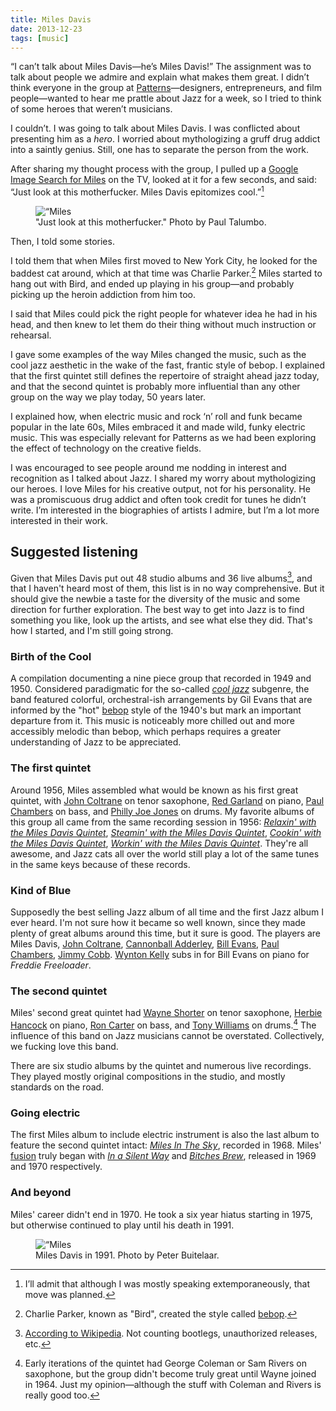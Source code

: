 ```yaml
---
title: Miles Davis
date: 2013-12-23
tags: [music]
---
```


“I can’t talk about Miles Davis—he’s Miles Davis!” The assignment was to talk about people we admire and explain what makes them great. I didn’t think everyone in the group at [Patterns](http://patterns.co)—designers, entrepreneurs, and film people—wanted to hear me prattle about Jazz for a week, so I tried to think of some heroes that weren’t musicians.

I couldn’t. I was going to talk about Miles Davis. I was conflicted about presenting him as a *hero*. I worried about mythologizing a gruff drug addict into a saintly genius. Still, one has to separate the person from the work.

After sharing my thought process with the group, I pulled up a [Google Image Search for Miles][google-image] on the TV, looked at it for a few seconds, and said: “Just look at this motherfucker. Miles Davis epitomizes cool.”[^planned]

<figure>
    <img src=/images/articles/Miles.jpg alt=“Miles Davis”>
    <figcaption>
        "Just look at this motherfucker." Photo by Paul Talumbo.
    </figcaption>
</figure>


Then, I told some stories.

I told them that when Miles first moved to New York City, he looked for the baddest cat around, which at that time was Charlie Parker.[^bird] Miles started to hang out with Bird, and ended up playing in his group—and probably picking up the heroin addiction from him too.

I said that Miles could pick the right people for whatever idea he had in his head, and then knew to let them do their thing without much instruction or rehearsal.

I gave some examples of the way Miles changed the music, such as the cool jazz aesthetic in the wake of the fast, frantic style of bebop. I explained that the first quintet still defines the repertoire of straight ahead jazz today, and that the second quintet is probably more influential than any other group on the way we play today, 50 years later.

I explained how, when electric music and rock &lsquo;n’ roll and funk became popular in the late 60s, Miles embraced it and made wild, funky electric music. This was especially relevant for Patterns as we had been exploring the effect of technology on the creative fields.

I was encouraged to see people around me nodding in interest and recognition as I talked about Jazz. I shared my worry about mythologizing our heroes. I love Miles for his creative output, not for his personality. He was a promiscuous drug addict and often took credit for tunes he didn’t write. I’m interested in the biographies of artists I admire, but I’m a lot more interested in their work.

## Suggested listening

Given that Miles Davis put out 48 studio albums and 36 live albums[^discography], and that I haven't heard most of them, this list is in no way comprehensive. But it should give the newbie a taste for the diversity of the music and some direction for further exploration. The best way to get into Jazz is to find something you like, look up the artists, and see what else they did. That's how I started, and I'm still going strong.

### Birth of the Cool

A compilation documenting a nine piece group that recorded in 1949 and 1950. Considered paradigmatic for the so-called *[cool jazz][7140-001]* subgenre, the band featured colorful, orchestral-ish arrangements by Gil Evans that are informed by the "hot" [bebop](http://en.wikipedia.org/wiki/Bebop) style of the 1940's but mark an important departure from it. This music is noticeably more chilled out and more accessibly melodic than bebop, which perhaps requires a greater understanding of Jazz to be appreciated.

### The first quintet

Around 1956, Miles assembled what would be known as his first great quintet, with [John Coltrane][1475-001] on tenor saxophone, [Red Garland][1475-002] on piano, [Paul Chambers][1475-003] on bass, and [Philly Joe Jones][1475-004] on drums. My favorite albums of this group all came from the same recording session in 1956: *[Relaxin' with the Miles Davis Quintet][0775-001]*, *[Steamin' with the Miles Davis Quintet][0775-002]*, *[Cookin' with the Miles Davis Quintet][0775-003]*, *[Workin' with the Miles Davis Quintet][0775-004]*. They're all awesome, and Jazz cats all over the world still play a lot of the same tunes in the same keys because of these records.


### Kind of Blue

Supposedly the best selling Jazz album of all time and the first Jazz album I ever heard. I'm not sure how it became so well known, since they made plenty of great albums around this time, but it sure is good. The players are Miles Davis, [John Coltrane][8999-001], [Cannonball Adderley][8999-002], [Bill Evans][8999-003], [Paul Chambers][8999-004], [Jimmy Cobb][8999-005]. [Wynton Kelly][8999-006] subs in for Bill Evans on piano for *Freddie Freeloader*.

### The second quintet

Miles' second great quintet had [Wayne Shorter][8999-007] on tenor saxophone, [Herbie Hancock][8999-008] on piano, [Ron Carter][8999-009] on bass, and [Tony Williams][8999-010] on drums.[^wayne] The influence of this band on Jazz musicians cannot be overstated. Collectively, we fucking love this band.

There are six studio albums by the quintet and numerous live recordings. They played mostly original compositions in the studio, and mostly standards on the road.


### Going electric

The first Miles album to include electric instrument is also the last album to feature the second quintet intact: *[Miles In The Sky][1431-001]*, recorded in 1968. Miles' [fusion][1431-002] truly began with *[In a Silent Way][1431-003]* and *[Bitches Brew][1431-004]*, released in 1969 and 1970 respectively.

### And beyond

Miles' career didn't end in 1970. He took a six year hiatus starting in 1975, but otherwise continued to play until his death in 1991.

<figure>
    <img src=/images/articles/Miles1991.jpg alt=“Miles Davis in 1991”>
    <figcaption>
        Miles Davis in 1991. Photo by Peter Buitelaar.
    </figcaption>
</figure>



[^bird]: Charlie Parker, known as "Bird", created the style called [bebop](!wiki).
[^planned]: I’ll admit that although I was mostly speaking extemporaneously, that move was planned.
[^discography]: [According to Wikipedia][7140-004]. Not counting bootlegs, unauthorized releases, etc.
[^wayne]: Early iterations of the quintet had George Coleman or Sam Rivers on saxophone, but the group didn't become truly great until Wayne joined in 1964. Just my opinion—although the stuff with Coleman and Rivers is really good too.


[7001-001]: http://en.wikipedia.org/wiki/Miles_Davis
[7001-002]: http://en.wikipedia.org/wiki/Billy_Strayhorn
[7001-003]: http://en.wikipedia.org/wiki/Beethoven
[google-image]: https://www.google.com/search?site=&tbm=isch&source=hp&biw=1440&bih=802&q=miles+davis&oq=miles+davison
[duke]: http://en.wikipedia.org/wiki/Duke_Ellington
[7140-001]: http://en.wikipedia.org/wiki/Cool_jazz
[7140-002]: http://www.amazon.com/gp/product/B000000YAL/ref=as_li_ss_tl?ie=UTF8&camp=1789&creative=390957&creativeASIN=B000000YAL&linkCode=as2&tag=nadavis-20
[kindofblue]: http://www.amazon.com/gp/product/B000002ADT/ref=as_li_ss_tl?ie=UTF8&camp=1789&creative=390957&creativeASIN=B000002ADT&linkCode=as2&tag=nadavis-20
[7140-004]: http://en.wikipedia.org/wiki/Miles_Davis_discography
[0775-001]: http://www.amazon.com/gp/product/B000000YAL/ref=as_li_ss_tl?ie=UTF8&camp=1789&creative=390957&creativeASIN=B000000YAL&linkCode=as2&tag=nadavis-20
[0775-002]: http://www.amazon.com/gp/product/B000000YLS/ref=as_li_ss_tl?ie=UTF8&camp=1789&creative=390957&creativeASIN=B000000YLS&linkCode=as2&tag=nadavis-20
[0775-003]: http://www.amazon.com/gp/product/B000000Y7F/ref=as_li_ss_tl?ie=UTF8&camp=1789&creative=390957&creativeASIN=B000000Y7F&linkCode=as2&tag=nadavis-20
[0775-004]: http://www.amazon.com/gp/product/B000000YGI/ref=as_li_ss_tl?ie=UTF8&camp=1789&creative=390957&creativeASIN=B000000YGI&linkCode=as2&tag=nadavis-20
[6298-001]: http://www.amazon.com/gp/product/B000002ADT/ref=as_li_ss_tl?ie=UTF8&camp=1789&creative=390957&creativeASIN=B000002ADT&linkCode=as2&tag=nadavis-20
[1475-001]: http://en.wikipedia.org/wiki/John_Coltrane
[1475-002]: http://en.wikipedia.org/wiki/Red_Garland
[1475-003]: http://en.wikipedia.org/wiki/Paul_Chambers
[1475-004]: http://en.wikipedia.org/wiki/Philly_Joe_Jones
[1431-001]: http://www.amazon.com/gp/product/B0012GMWEI/ref=as_li_ss_tl?ie=UTF8&camp=1789&creative=390957&creativeASIN=B0012GMWEI&linkCode=as2&tag=nadavis-20
[1431-002]: http://en.wikipedia.org/wiki/Jazz_fusion
[1431-003]: http://www.amazon.com/gp/product/B00006GO9Q/ref=as_li_ss_tl?ie=UTF8&camp=1789&creative=390957&creativeASIN=B00006GO9Q&linkCode=as2&tag=nadavis-20
[1431-004]: http://www.amazon.com/gp/product/B00000J7SS/ref=as_li_ss_tl?ie=UTF8&camp=1789&creative=390957&creativeASIN=B00000J7SS&linkCode=as2&tag=nadavis-20
[8999-001]: http://en.wikipedia.org/wiki/John_Coltrane
[8999-002]: http://en.wikipedia.org/wiki/Cannonball_Adderley
[8999-003]: http://en.wikipedia.org/wiki/Bill_Evans
[8999-004]: http://en.wikipedia.org/wiki/Paul_Chambers
[8999-005]: http://en.wikipedia.org/wiki/Jimmy_Cobb
[8999-006]: http://en.wikipedia.org/wiki/Wynton_Kelly
[8999-007]: http://en.wikipedia.org/wiki/Wayne_Shorter
[8999-008]: http://en.wikipedia.org/wiki/Herbie_Hancock
[8999-009]: http://en.wikipedia.org/wiki/Ron_Carter
[8999-010]: http://en.wikipedia.org/wiki/Tony_Williams
